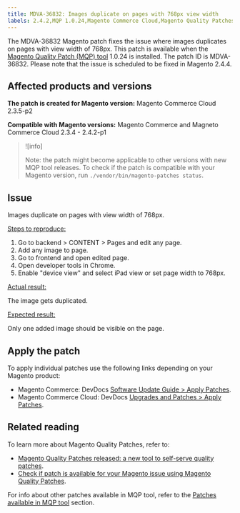 ```yaml
---
title: MDVA-36832: Images duplicate on pages with 768px view width
labels: 2.4.2,MQP 1.0.24,Magento Commerce Cloud,Magento Quality Patches,support tools, Magento Commerce, MQP patches, 2.3.4, 2.3.4-p2, 2.3.5-p1, 2.3.5-p2, 2.4.0, 2.3.6, 2.4.0-p1, 2.4.1, 2.3.6-p1, 2.4.1-p1, 2.4.2, 2.3.7, 2.4.2-p1, product image, duplicate
---
```


The MDVA-36832 Magento patch fixes the issue where images duplicates on pages with view width of 768px. This patch is available when the [Magento Quality Patch (MQP) tool](https://support.magento.com/hc/en-us/articles/360047139492) 1.0.24 is installed. The patch ID is MDVA-36832. Please note that the issue is scheduled to be fixed in Magento 2.4.4.

## Affected products and versions

**The patch is created for Magento version:** Magento Commerce Cloud 2.3.5-p2

**Compatible with Magento versions:** Magento Commerce and Magneto Commerce Cloud 2.3.4 - 2.4.2-p1
  >![info]
  >
  >Note: the patch might become applicable to other versions with new MQP tool releases. To check if the patch is compatible with your Magento version, run `./vendor/bin/magento-patches status`.

## Issue

  Images duplicate on pages with view width of 768px.

<ins>Steps to reproduce:</ins>

 1. Go to backend > CONTENT > Pages and edit any page.
 1. Add any image to page.
 1. Go to frontend and open edited page.
 1. Open developer tools in Chrome.
 1. Enable "device view" and select iPad view or set page width to 768px.

   <ins>Actual result:</ins>

The image gets duplicated.

   <ins>Expected result:</ins>

Only one added image should be visible on the page.

## Apply the patch

To apply individual patches use the following links depending on your Magento product:

* Magento Commerce: DevDocs [Software Update Guide > Apply Patches](https://devdocs.magento.com/guides/v2.4/comp-mgr/patching/mqp.html).
* Magento Commerce Cloud: DevDocs [Upgrades and Patches > Apply Patches](https://devdocs.magento.com/cloud/project/project-patch.html).

## Related reading

To learn more about Magento Quality Patches, refer to:

* [Magento Quality Patches released: a new tool to self-serve quality patches](https://support.magento.com/hc/en-us/articles/360047139492).
* [Check if patch is available for your Magento issue using Magento Quality Patches](https://support.magento.com/hc/en-us/articles/360047125252).

For info about other patches available in MQP tool, refer to the [Patches available in MQP tool](https://support.magento.com/hc/en-us/sections/360010506631-Patches-available-in-MQP-tool-) section.
